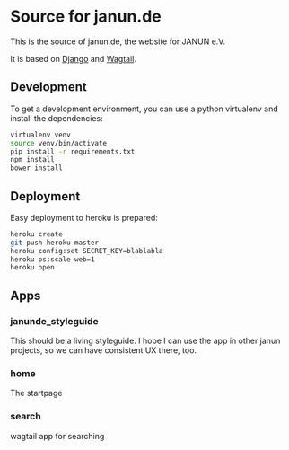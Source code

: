 # Source for janun.de
This is the source of janun.de, the website for JANUN e.V.

It is based on [Django](http://djangoproject.com) and [Wagtail](http://wagtail.io).


## Development
To get a development environment, you can use a python virtualenv
and install the dependencies:

```bash
virtualenv venv
source venv/bin/activate
pip install -r requirements.txt
npm install
bower install
```


## Deployment
Easy deployment to heroku is prepared:

```bash
heroku create
git push heroku master
heroku config:set SECRET_KEY=blablabla
heroku ps:scale web=1
heroku open
```


## Apps

### janunde_styleguide
This should be a living styleguide.
I hope I can use the app in other janun projects,
so we can have consistent UX there, too.

### home
The startpage

### search
wagtail app for searching
